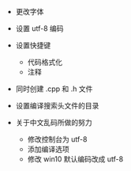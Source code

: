 
- 更改字体

- 设置 utf-8 编码

- 设置快捷键
  - 代码格式化
  - 注释

- 同时创建 .cpp 和 .h 文件

- 设置编译搜索头文件的目录

- 关于中文乱码所做的努力
  - 修改控制台为 utf-8
  - 添加编译选项
  - 修改 win10 默认编码改成 utf-8